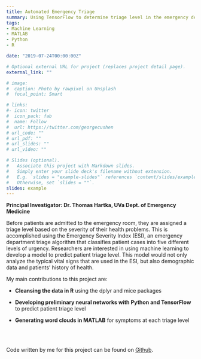 ```yaml
---
title: Automated Emergency Triage
summary: Using TensorFlow to determine triage level in the emergency department
tags:
- Machine Learning
- MATLAB
- Python
- R

date: "2019-07-24T00:00:00Z"

# Optional external URL for project (replaces project detail page).
external_link: ""

# image:
#  caption: Photo by rawpixel on Unsplash
#  focal_point: Smart

# links:
#- icon: twitter
#  icon_pack: fab
#  name: Follow
#  url: https://twitter.com/georgecushen
# url_code: ""
# url_pdf: ""
# url_slides: ""
# url_video: ""

# Slides (optional).
#   Associate this project with Markdown slides.
#   Simply enter your slide deck's filename without extension.
#   E.g. `slides = "example-slides"` references `content/slides/example-slides.md`.
#   Otherwise, set `slides = ""`.
slides: example
---
```


**Principal Investigator: Dr. Thomas Hartka, UVa Dept. of Emergency Medicine**

Before patients are admitted to the emergency room, they are assigned a triage level based on the severity of their health problems. This is accomplished using the Emergency Severity Index (ESI), an emergency department triage algorithm that classifies patient cases into five different levels of urgency. Researchers are interested in using machine learning to develop a model to predict patient triage level. This model would not only analyze the typical vital signs that are used in the ESI, but also demographic data and patients’ history of health.

My main contributions to this project are:

* **Cleansing the data in R** using the dplyr and mice packages

* **Developing preliminary neural networks with Python and TensorFlow** to predict patient triage level

* **Generating word clouds in MATLAB** for symptoms at each triage level

<br></br>

Code written by me for this project can be found on [Github](https://github.com/cagancayco/emergency-triage).
